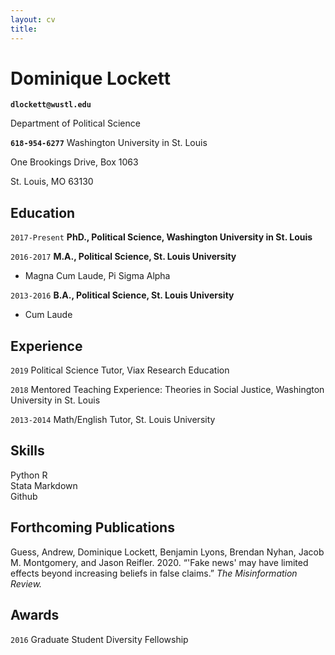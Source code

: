 ```yaml
---	
layout: cv	
title:
---
```

# Dominique Lockett

**`dlockett@wustl.edu`**

Department of Political Science

**`618-954-6277`**
Washington University in St. Louis

One Brookings Drive, Box 1063

St. Louis, MO 63130

## Education

`2017-Present`
__PhD., Political Science, Washington University in St. Louis__

`2016-2017`
__M.A., Political Science, St. Louis University__

- Magna Cum Laude, Pi Sigma Alpha

`2013-2016`
__B.A., Political Science, St. Louis University__

- Cum Laude

## Experience
`2019`
Political Science Tutor, Viax Research Education

`2018`
Mentored Teaching Experience: Theories in Social Justice, Washington University in St. Louis

`2013-2014`
Math/English Tutor, St. Louis University

## Skills
Python      R \
Stata       Markdown \
Github
  
## Forthcoming Publications

Guess, Andrew, Dominique Lockett, Benjamin Lyons, Brendan Nyhan, Jacob M. Montgomery, and Jason Reifler. 2020. “'Fake news' may have limited effects beyond increasing beliefs in false claims.” *The Misinformation Review.*

## Awards

`2016`
Graduate Student Diversity Fellowship




